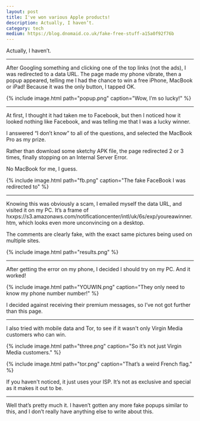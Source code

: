 ```yaml
---
layout: post
title: I've won various Apple products!
description: Actually, I haven’t.
category: tech
medium: https://blog.dnomaid.co.uk/fake-free-stuff-a15a0f92f76b
---
```


Actually, I haven’t.

---

After Googling something and clicking one of the top links (not the ads), I was redirected to a data URL. The page made my phone vibrate, then a popup appeared, telling me I had the chance to win a free iPhone, MacBook or iPad! Because it was the only button, I tapped OK.

{% include image.html path="popup.png" caption="Wow, I’m so lucky!" %}

---

At first, I thought it had taken me to Facebook, but then I noticed how it looked nothing like Facebook, and was telling me that I was a lucky winner.

I answered “I don’t know” to all of the questions, and selected the MacBook Pro as my prize.

Rather than download some sketchy APK file, the page redirected 2 or 3 times, finally stopping on an Internal Server Error.

No MacBook for me, I guess.

{% include image.html path="fb.png" caption="The fake FaceBook I was redirected to" %}

---

Knowing this was obviously a scam, I emailed myself the data URL, and visited it on my PC. It’s a frame of hxxps://s3.amazonaws.com/notificationcenter/intl/uk/6s/exp/youreawinner.htm, which looks even more unconvincing on a desktop.

The comments are clearly fake, with the exact same pictures being used on multiple sites.

{% include image.html path="results.png" %}

---


After getting the error on my phone, I decided I should try on my PC. And it worked!

{% include image.html path="YOUWIN.png" caption="They only need to know my phone number number!" %}

I decided against receiving their premium messages, so I’ve not got further than this page.

---


I also tried with mobile data and Tor, to see if it wasn't only Virgin Media customers who can win.

{% include image.html path="three.png" caption="So it’s not just Virgin Media customers." %}

{% include image.html path="tor.png" caption="That’s a weird French flag." %}

If you haven't noticed, it just uses your ISP. It’s not as exclusive and special as it makes it out to be.

---

Well that’s pretty much it. I haven’t gotten any more fake popups similar to this, and I don’t really have anything else to write about this.
